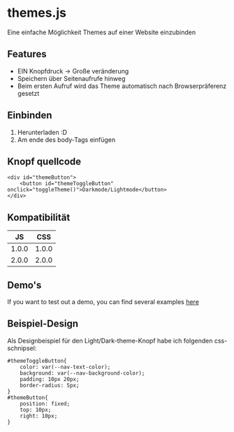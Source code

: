 # themes.js

Eine einfache Möglichkeit Themes auf einer Website einzubinden  

## Features  
- EIN Knopfdruck -> Große veränderung
- Speichern über Seitenaufrufe hinweg
- Beim ersten Aufruf wird das Theme automatisch nach Browserpräferenz gesetzt

## Einbinden
1. Herunterladen :D
2. Am ende des body-Tags einfügen

## Knopf quellcode
```
<div id="themeButton">
    <button id="themeToggleButton" onclick="toggleTheme()">Darkmode/Lightmode</button>
</div>
```

## Kompatibilität
JS | CSS
---|---
1.0.0 | 1.0.0
2.0.0 | 2.0.0



## Demo's
If you want to test out a demo, you can find several examples [here](https://themes-js.github.io/examples/)


## Beispiel-Design  
Als Designbeispiel für den Light/Dark-theme-Knopf habe ich folgenden css-schnipsel:
```
#themeToggleButton{
    color: var(--nav-text-color);
    background: var(--nav-background-color);
    padding: 10px 20px;
    border-radius: 5px;
}
#themeButton{
    position: fixed;
    top: 10px;
    right: 10px;
}
```

